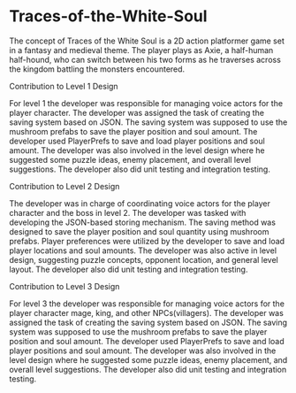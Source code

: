 # Traces-of-the-White-Soul

The concept of Traces of the White Soul is a 2D action platformer game set in a fantasy
and medieval theme. The player plays as Axie, a half-human half-hound, who can switch
between his two forms as he traverses across the kingdom battling the monsters encountered.

Contribution to Level 1 Design

For level 1 the developer was responsible for managing voice actors for the player
character. The developer was assigned the task of creating the saving system based on JSON.
The saving system was supposed to use the mushroom prefabs to save the player position and
soul amount. The developer used PlayerPrefs to save and load player positions and soul amount.
The developer was also involved in the level design where he suggested some puzzle ideas,
enemy placement, and overall level suggestions. The developer also did unit testing and
integration testing.

Contribution to Level 2 Design

The developer was in charge of coordinating voice actors for the player character and
the boss in level 2. The developer was tasked with developing the JSON-based storing
mechanism. The saving method was designed to save the player position and soul quantity
using mushroom prefabs. Player preferences were utilized by the developer to save and load
player locations and soul amounts. The developer was also active in level design, suggesting
puzzle concepts, opponent location, and general level layout. The developer also did unit
testing and integration testing.

Contribution to Level 3 Design

For level 3 the developer was responsible for managing voice actors for the player
character mage, king, and other NPCs(villagers). The developer was assigned the task of
creating the saving system based on JSON. The saving system was supposed to use the
mushroom prefabs to save the player position and soul amount. The developer used PlayerPrefs
to save and load player positions and soul amount. The developer was also involved in the level
design where he suggested some puzzle ideas, enemy placement, and overall level suggestions.
The developer also did unit testing and integration testing.
